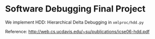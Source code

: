 # Software Debugging Final Project

We implement HDD: Hierarchical Delta Debugging in ``xmlproc/hdd.py``

Reference: http://web.cs.ucdavis.edu/~su/publications/icse06-hdd.pdf
